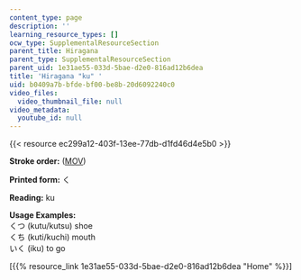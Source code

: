 ```yaml
---
content_type: page
description: ''
learning_resource_types: []
ocw_type: SupplementalResourceSection
parent_title: Hiragana
parent_type: SupplementalResourceSection
parent_uid: 1e31ae55-033d-5bae-d2e0-816ad12b6dea
title: 'Hiragana "ku" '
uid: b0409a7b-bfde-bf00-be8b-20d6092240c0
video_files:
  video_thumbnail_file: null
video_metadata:
  youtube_id: null
---
```


{{< resource ec299a12-403f-13ee-77db-d1fd46d4e5b0 >}}

**Stroke order:** ([MOV](http://www.archive.org/download/MITRES21F.01S10_HIRAGANA_CHARACTERS/0415.mov))

**Printed form:** く

**Reading:** ku

**Usage Examples:**  
くつ (kutu/kutsu) shoe  
くち (kuti/kuchi) mouth  
いく (iku) to go

  
\[{{% resource_link 1e31ae55-033d-5bae-d2e0-816ad12b6dea "Home" %}}\]